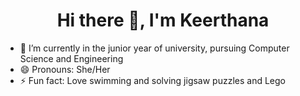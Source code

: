 <!--### Hi there 👋
- 🌱 I’m currently in the junior year of university, pursuing Computer Science and Engineering
- 😄 Pronouns: She/Her
- :thought_balloon: Current Interests: Image Processing, Computer Vision, AR/VR, Computer Graphics, Databases
- ⚡ Fun fact: Love swimming and solving jigsaw puzzles and Lego -->

<h1 align="center">Hi there 👋, I'm Keerthana</h1>

- 🌱 I’m currently in the junior year of university, pursuing Computer Science and Engineering
- 😄 Pronouns: She/Her
- ⚡ Fun fact: Love swimming and solving jigsaw puzzles and Lego



<!--
**KeerthanaShivakumar/KeerthanaShivakumar** is a ✨ _special_ ✨ repository because its `README.md` (this file) appears on your GitHub profile.

Here are some ideas to get you started:
 - 🔭 I’m currently working on ... 
- 🌱 I’m currently learning ...
- 👯 I’m looking to collaborate on ...
- 🤔 I’m looking for help with ...
- 💬 Ask me about ...
- 📫 How to reach me: ...
- 😄 Pronouns: ...
- ⚡ Fun fact: ...
-->
